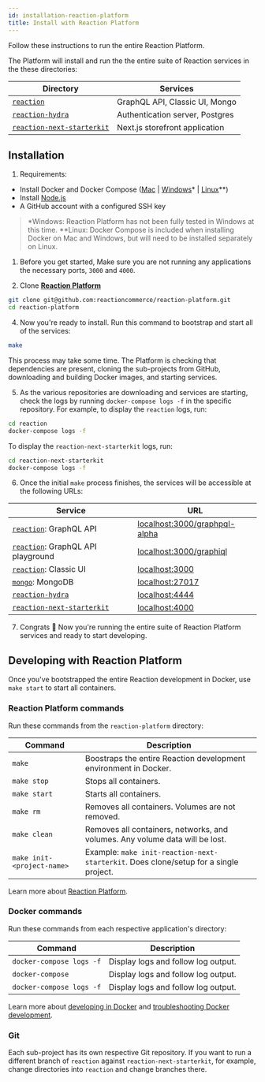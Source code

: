 ```yaml
---
id: installation-reaction-platform
title: Install with Reaction Platform
---
```


Follow these instructions to run the entire Reaction Platform. 

The Platform will install and run the the entire suite of Reaction services in the these directories:

| Directory                                                                                  | Services                        |
| ------------------------------------------------------------------------------------------ | ------------------------------- |
| [`reaction`](https://github.com/reactioncommerce/reaction)                                 | GraphQL API, Classic UI, Mongo  |
| [`reaction-hydra`](https://github.com/reactioncommerce/reaction-hydra)                     | Authentication server, Postgres |
| [`reaction-next-starterkit`](https://github.com/reactioncommerce/reaction-next-starterkit) | Next.js storefront application  |

## Installation

1. Requirements:

- Install Docker and Docker Compose ([Mac](https://docs.docker.com/docker-for-mac/install/) | [Windows](https://docs.docker.com/docker-for-windows/install/)* | [Linux](https://docs.docker.com/compose/install/#install-compose)**) 
- Install [Node.js](https://nodejs.org/en/)
- A GitHub account with a configured SSH key

> *Windows: Reaction Platform has not been fully tested in Windows at this time.
> **Linux: Docker Compose is included when installing Docker on Mac and Windows, but will need to be installed separately on Linux.

1. Before you get started, Make sure you are not running any applications the necessary ports,  `3000` and `4000`.

2. Clone [**Reaction Platform**](https://github.com/reactioncommerce/reaction-platform)

```sh
git clone git@github.com:reactioncommerce/reaction-platform.git
cd reaction-platform
```

4. Now you're ready to install. Run this command to bootstrap and start all of the services:

```sh
make
```

This process may take some time. The Platform is checking that dependencies are present, cloning the sub-projects from GitHub, downloading and building Docker images, and starting services.

5. As the various repositories are downloading and services are starting, check the logs by running `docker-compose logs -f` in the specific repository. For example, to display the `reaction` logs, run:

```sh
cd reaction
docker-compose logs -f
```

To display the `reaction-next-starterkit` logs, run:

```sh
cd reaction-next-starterkit
docker-compose logs -f
```

6. Once the initial `make`  process finishes, the services will be accessible at the following URLs:

| Service                                                                                    | URL                                                            |
| ------------------------------------------------------------------------------------------ | -------------------------------------------------------------- |
| [`reaction`](https://github.com/reactioncommerce/reaction): GraphQL API                    | [localhost:3000/graphpql-alpha](localhost:3000/graphpql-alpha) |
| [`reaction`](https://github.com/reactioncommerce/reaction): GraphQL API playground         | [localhost:3000/graphiql](localhost:3000/graphiql)             |
| [`reaction`](https://github.com/reactioncommerce/reaction): Classic UI                     | [localhost:3000](localhost:3000)                               |
| [`mongo`](https://github.com/reactioncommerce/reaction): MongoDB                           | [localhost:27017](localhost:27017)                             |
| [`reaction-hydra`](https://github.com/reactioncommerce/reaction-hydra)                     | [localhost:4444](localhost:4444)                               |
| [`reaction-next-starterkit`](https://github.com/reactioncommerce/reaction-next-starterkit) | [localhost:4000](localhost:4000)                               |

7. Congrats 🎉 Now you're running the entire suite of Reaction Platform services and ready to start developing.

## Developing with Reaction Platform

Once you've bootstrapped the entire Reaction development in Docker, use `make start` to start all containers.

### Reaction Platform commands

Run these commands from the `reaction-platform` directory:

| Command                    | Description                                                                           |
| -------------------------- | ------------------------------------------------------------------------------------- |
| `make`                     | Boostraps the entire Reaction development environment in Docker.                      |
| `make stop`                | Stops all containers.                                                                 |
| `make start`               | Starts all containers.                                                                |
| `make rm`                  | Removes all containers. Volumes are not removed.                                      |
| `make clean`               | Removes all containers, networks, and volumes. Any volume data will be lost.          |
| `make init-<project-name>` | Example: `make init-reaction-next-starterkit`. Does clone/setup for a single project. |

Learn more about [Reaction Platform](https://github.com/reactioncommerce/reaction-platform).

### Docker commands

Run these commands from each respective application's directory:

| Command                  | Description                         |
| ------------------------ | ----------------------------------- |
| `docker-compose logs -f` | Display logs and follow log output. |
| `docker-compose `        | Display logs and follow log output. |
| `docker-compose logs -f` | Display logs and follow log output. |

Learn more about [developing in Docker](https://docs.reactioncommerce.com/docs/next/installation-docker-development#run-the-apps) and [troubleshooting Docker development](https://docs.reactioncommerce.com/docs/next/troubleshooting-development#docker-issues).

### Git

Each sub-project has its own respective Git repository. If you want to run a different branch of `reaction` against `reaction-next-starterkit`, for example, change directories into `reaction` and change branches there.